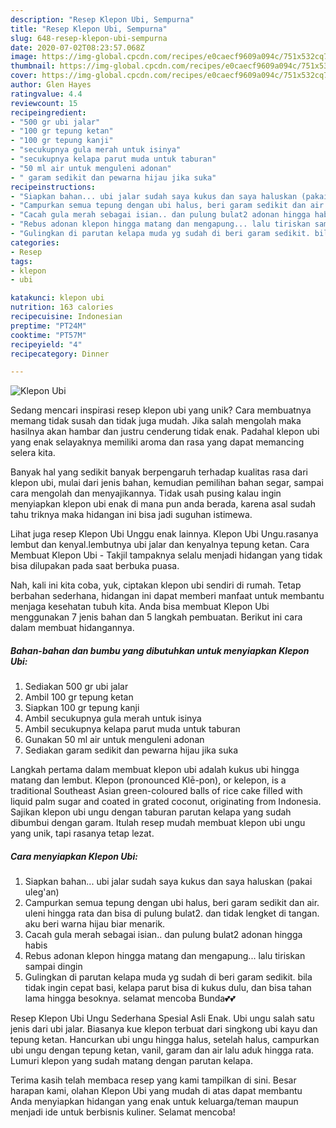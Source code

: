 ```yaml
---
description: "Resep Klepon Ubi, Sempurna"
title: "Resep Klepon Ubi, Sempurna"
slug: 648-resep-klepon-ubi-sempurna
date: 2020-07-02T08:23:57.068Z
image: https://img-global.cpcdn.com/recipes/e0caecf9609a094c/751x532cq70/klepon-ubi-foto-resep-utama.jpg
thumbnail: https://img-global.cpcdn.com/recipes/e0caecf9609a094c/751x532cq70/klepon-ubi-foto-resep-utama.jpg
cover: https://img-global.cpcdn.com/recipes/e0caecf9609a094c/751x532cq70/klepon-ubi-foto-resep-utama.jpg
author: Glen Hayes
ratingvalue: 4.4
reviewcount: 15
recipeingredient:
- "500 gr ubi jalar"
- "100 gr tepung ketan"
- "100 gr tepung kanji"
- "secukupnya gula merah untuk isinya"
- "secukupnya kelapa parut muda untuk taburan"
- "50 ml air untuk menguleni adonan"
- " garam sedikit dan pewarna hijau jika suka"
recipeinstructions:
- "Siapkan bahan... ubi jalar sudah saya kukus dan saya haluskan (pakai uleg&#39;an)"
- "Campurkan semua tepung dengan ubi halus, beri garam sedikit dan air. uleni hingga rata dan bisa di pulung bulat2. dan tidak lengket di tangan. aku beri warna hijau biar menarik."
- "Cacah gula merah sebagai isian.. dan pulung bulat2 adonan hingga habis"
- "Rebus adonan klepon hingga matang dan mengapung... lalu tiriskan sampai dingin"
- "Gulingkan di parutan kelapa muda yg sudah di beri garam sedikit. bila tidak ingin cepat basi, kelapa parut bisa di kukus dulu, dan bisa tahan lama hingga besoknya. selamat mencoba Bunda💕💕"
categories:
- Resep
tags:
- klepon
- ubi

katakunci: klepon ubi 
nutrition: 163 calories
recipecuisine: Indonesian
preptime: "PT24M"
cooktime: "PT57M"
recipeyield: "4"
recipecategory: Dinner

---
```



![Klepon Ubi](https://img-global.cpcdn.com/recipes/e0caecf9609a094c/751x532cq70/klepon-ubi-foto-resep-utama.jpg)

Sedang mencari inspirasi resep klepon ubi yang unik? Cara membuatnya memang tidak susah dan tidak juga mudah. Jika salah mengolah maka hasilnya akan hambar dan justru cenderung tidak enak. Padahal klepon ubi yang enak selayaknya memiliki aroma dan rasa yang dapat memancing selera kita.

Banyak hal yang sedikit banyak berpengaruh terhadap kualitas rasa dari klepon ubi, mulai dari jenis bahan, kemudian pemilihan bahan segar, sampai cara mengolah dan menyajikannya. Tidak usah pusing kalau ingin menyiapkan klepon ubi enak di mana pun anda berada, karena asal sudah tahu triknya maka hidangan ini bisa jadi suguhan istimewa.

Lihat juga resep Klepon Ubi Unggu enak lainnya. Klepon Ubi Ungu.rasanya lembut dan kenyal.lembutnya ubi jalar dan kenyalnya tepung ketan. Cara Membuat Klepon Ubi - Takjil tampaknya selalu menjadi hidangan yang tidak bisa dilupakan pada saat berbuka puasa.


Nah, kali ini kita coba, yuk, ciptakan klepon ubi sendiri di rumah. Tetap berbahan sederhana, hidangan ini dapat memberi manfaat untuk membantu menjaga kesehatan tubuh kita. Anda bisa membuat Klepon Ubi menggunakan 7 jenis bahan dan 5 langkah pembuatan. Berikut ini cara dalam membuat hidangannya.

<!--inarticleads1-->

##### Bahan-bahan dan bumbu yang dibutuhkan untuk menyiapkan Klepon Ubi:

1. Sediakan 500 gr ubi jalar
1. Ambil 100 gr tepung ketan
1. Siapkan 100 gr tepung kanji
1. Ambil secukupnya gula merah untuk isinya
1. Ambil secukupnya kelapa parut muda untuk taburan
1. Gunakan 50 ml air untuk menguleni adonan
1. Sediakan  garam sedikit dan pewarna hijau jika suka


Langkah pertama dalam membuat klepon ubi adalah kukus ubi hingga matang dan lembut. Klepon (pronounced Klē-pon), or kelepon, is a traditional Southeast Asian green-coloured balls of rice cake filled with liquid palm sugar and coated in grated coconut, originating from Indonesia. Sajikan klepon ubi ungu dengan taburan parutan kelapa yang sudah dibumbui dengan garam. Itulah resep mudah membuat klepon ubi ungu yang unik, tapi rasanya tetap lezat. 

<!--inarticleads2-->

##### Cara menyiapkan Klepon Ubi:

1. Siapkan bahan... ubi jalar sudah saya kukus dan saya haluskan (pakai uleg&#39;an)
1. Campurkan semua tepung dengan ubi halus, beri garam sedikit dan air. uleni hingga rata dan bisa di pulung bulat2. dan tidak lengket di tangan. aku beri warna hijau biar menarik.
1. Cacah gula merah sebagai isian.. dan pulung bulat2 adonan hingga habis
1. Rebus adonan klepon hingga matang dan mengapung... lalu tiriskan sampai dingin
1. Gulingkan di parutan kelapa muda yg sudah di beri garam sedikit. bila tidak ingin cepat basi, kelapa parut bisa di kukus dulu, dan bisa tahan lama hingga besoknya. selamat mencoba Bunda💕💕


Resep Klepon Ubi Ungu Sederhana Spesial Asli Enak. Ubi ungu salah satu jenis dari ubi jalar. Biasanya kue klepon terbuat dari singkong ubi kayu dan tepung ketan. Hancurkan ubi ungu hingga halus, setelah halus, campurkan ubi ungu dengan tepung ketan, vanil, garam dan air lalu aduk hingga rata. Lumuri klepon yang sudah matang dengan parutan kelapa. 

Terima kasih telah membaca resep yang kami tampilkan di sini. Besar harapan kami, olahan Klepon Ubi yang mudah di atas dapat membantu Anda menyiapkan hidangan yang enak untuk keluarga/teman maupun menjadi ide untuk berbisnis kuliner. Selamat mencoba!
